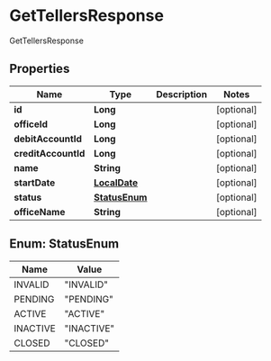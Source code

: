 

# GetTellersResponse

GetTellersResponse
## Properties

Name | Type | Description | Notes
------------ | ------------- | ------------- | -------------
**id** | **Long** |  |  [optional]
**officeId** | **Long** |  |  [optional]
**debitAccountId** | **Long** |  |  [optional]
**creditAccountId** | **Long** |  |  [optional]
**name** | **String** |  |  [optional]
**startDate** | [**LocalDate**](LocalDate.md) |  |  [optional]
**status** | [**StatusEnum**](#StatusEnum) |  |  [optional]
**officeName** | **String** |  |  [optional]



## Enum: StatusEnum

Name | Value
---- | -----
INVALID | &quot;INVALID&quot;
PENDING | &quot;PENDING&quot;
ACTIVE | &quot;ACTIVE&quot;
INACTIVE | &quot;INACTIVE&quot;
CLOSED | &quot;CLOSED&quot;



